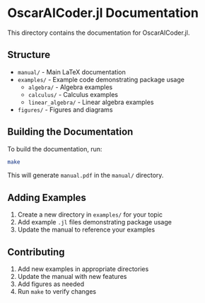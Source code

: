 # OscarAICoder.jl Documentation

This directory contains the documentation for OscarAICoder.jl.

## Structure

- `manual/` - Main LaTeX documentation
- `examples/` - Example code demonstrating package usage
  - `algebra/` - Algebra examples
  - `calculus/` - Calculus examples
  - `linear_algebra/` - Linear algebra examples
- `figures/` - Figures and diagrams

## Building the Documentation

To build the documentation, run:

```bash
make
```

This will generate `manual.pdf` in the `manual/` directory.

## Adding Examples

1. Create a new directory in `examples/` for your topic
2. Add example `.jl` files demonstrating package usage
3. Update the manual to reference your examples

## Contributing

1. Add new examples in appropriate directories
2. Update the manual with new features
3. Add figures as needed
4. Run `make` to verify changes
